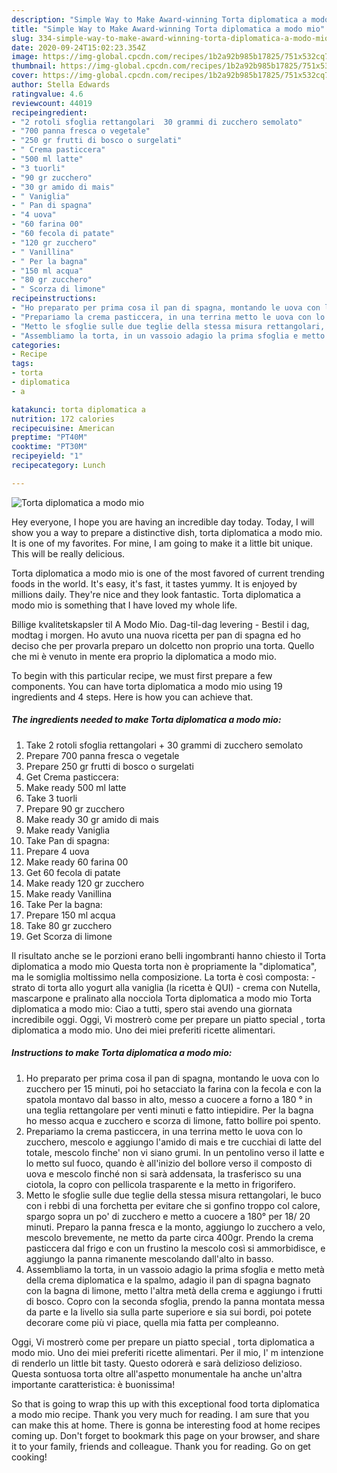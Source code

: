 ```yaml
---
description: "Simple Way to Make Award-winning Torta diplomatica a modo mio"
title: "Simple Way to Make Award-winning Torta diplomatica a modo mio"
slug: 334-simple-way-to-make-award-winning-torta-diplomatica-a-modo-mio
date: 2020-09-24T15:02:23.354Z
image: https://img-global.cpcdn.com/recipes/1b2a92b985b17825/751x532cq70/torta-diplomatica-a-modo-mio-recipe-main-photo.jpg
thumbnail: https://img-global.cpcdn.com/recipes/1b2a92b985b17825/751x532cq70/torta-diplomatica-a-modo-mio-recipe-main-photo.jpg
cover: https://img-global.cpcdn.com/recipes/1b2a92b985b17825/751x532cq70/torta-diplomatica-a-modo-mio-recipe-main-photo.jpg
author: Stella Edwards
ratingvalue: 4.6
reviewcount: 44019
recipeingredient:
- "2 rotoli sfoglia rettangolari  30 grammi di zucchero semolato"
- "700 panna fresca o vegetale"
- "250 gr frutti di bosco o surgelati"
- " Crema pasticcera"
- "500 ml latte"
- "3 tuorli"
- "90 gr zucchero"
- "30 gr amido di mais"
- " Vaniglia"
- " Pan di spagna"
- "4 uova"
- "60 farina 00"
- "60 fecola di patate"
- "120 gr zucchero"
- " Vanillina"
- " Per la bagna"
- "150 ml acqua"
- "80 gr zucchero"
- " Scorza di limone"
recipeinstructions:
- "Ho preparato per prima cosa il pan di spagna, montando le uova con lo zucchero per 15 minuti, poi ho setacciato la farina con la fecola e con la spatola montavo dal basso in alto, messo a cuocere a forno a 180 ° in una teglia rettangolare per venti minuti e fatto intiepidire. Per la bagna ho messo acqua e zucchero e scorza di limone, fatto bollire poi spento."
- "Prepariamo la crema pasticcera, in una terrina metto le uova con lo zucchero, mescolo e aggiungo l&#39;amido di mais e tre cucchiai di latte del totale, mescolo finche&#39; non vi siano grumi. In un pentolino verso il latte e lo metto sul fuoco, quando è all&#39;inizio del bollore verso il composto di uova e mescolo finché non si sarà addensata, la trasferisco su una ciotola, la copro con pellicola trasparente e la metto in frigorifero."
- "Metto le sfoglie sulle due teglie della stessa misura rettangolari, le buco con i rebbi di una forchetta per evitare che si gonfino troppo col calore, spargo sopra un po&#39; di zucchero e metto a cuocere a 180° per 18/ 20 minuti. Preparo la panna fresca e la monto, aggiungo lo zucchero a velo, mescolo brevemente, ne metto da parte circa 400gr. Prendo la crema pasticcera dal frigo e con un frustino la mescolo così si ammorbidisce, e aggiungo la panna rimanente mescolando dall&#39;alto in basso."
- "Assembliamo la torta, in un vassoio adagio la prima sfoglia e metto metà della crema diplomatica e la spalmo, adagio il pan di spagna bagnato con la bagna di limone, metto l&#39;altra metà della crema e aggiungo i frutti di bosco. Copro con la seconda sfoglia, prendo la panna montata messa da parte e la livello sia sulla parte superiore e sia sui bordi, poi potete decorare come più vi piace, quella mia fatta per compleanno."
categories:
- Recipe
tags:
- torta
- diplomatica
- a

katakunci: torta diplomatica a 
nutrition: 172 calories
recipecuisine: American
preptime: "PT40M"
cooktime: "PT30M"
recipeyield: "1"
recipecategory: Lunch

---
```



![Torta diplomatica a modo mio](https://img-global.cpcdn.com/recipes/1b2a92b985b17825/751x532cq70/torta-diplomatica-a-modo-mio-recipe-main-photo.jpg)

Hey everyone, I hope you are having an incredible day today. Today, I will show you a way to prepare a distinctive dish, torta diplomatica a modo mio. It is one of my favorites. For mine, I am going to make it a little bit unique. This will be really delicious.

Torta diplomatica a modo mio is one of the most favored of current trending foods in the world. It's easy, it's fast, it tastes yummy. It is enjoyed by millions daily. They're nice and they look fantastic. Torta diplomatica a modo mio is something that I have loved my whole life.

Billige kvalitetskapsler til A Modo Mio. Dag-til-dag levering - Bestil i dag, modtag i morgen. Ho avuto una nuova ricetta per pan di spagna ed ho deciso che per provarla preparo un dolcetto non proprio una torta. Quello che mi è venuto in mente era proprio la diplomatica a modo mio.


To begin with this particular recipe, we must first prepare a few components. You can have torta diplomatica a modo mio using 19 ingredients and 4 steps. Here is how you can achieve that.

<!--inarticleads1-->

##### The ingredients needed to make Torta diplomatica a modo mio:

1. Take 2 rotoli sfoglia rettangolari + 30 grammi di zucchero semolato
1. Prepare 700 panna fresca o vegetale
1. Prepare 250 gr frutti di bosco o surgelati
1. Get  Crema pasticcera:
1. Make ready 500 ml latte
1. Take 3 tuorli
1. Prepare 90 gr zucchero
1. Make ready 30 gr amido di mais
1. Make ready  Vaniglia
1. Take  Pan di spagna:
1. Prepare 4 uova
1. Make ready 60 farina 00
1. Get 60 fecola di patate
1. Make ready 120 gr zucchero
1. Make ready  Vanillina
1. Take  Per la bagna:
1. Prepare 150 ml acqua
1. Take 80 gr zucchero
1. Get  Scorza di limone


Il risultato anche se le porzioni erano belli ingombranti hanno chiesto il Torta diplomatica a modo mio Questa torta non è propriamente la &#34;diplomatica&#34;, ma le somiglia moltissimo nella composizione. La torta è così composta: - strato di torta allo yogurt alla vaniglia (la ricetta è QUI) - crema con Nutella, mascarpone e pralinato alla nocciola Torta diplomatica a modo mio Torta diplomatica a modo mio: Ciao a tutti, spero stai avendo una giornata incredibile oggi. Oggi, Vi mostrerò come per prepare un piatto special , torta diplomatica a modo mio. Uno dei miei preferiti ricette alimentari. 

<!--inarticleads2-->

##### Instructions to make Torta diplomatica a modo mio:

1. Ho preparato per prima cosa il pan di spagna, montando le uova con lo zucchero per 15 minuti, poi ho setacciato la farina con la fecola e con la spatola montavo dal basso in alto, messo a cuocere a forno a 180 ° in una teglia rettangolare per venti minuti e fatto intiepidire. Per la bagna ho messo acqua e zucchero e scorza di limone, fatto bollire poi spento.
1. Prepariamo la crema pasticcera, in una terrina metto le uova con lo zucchero, mescolo e aggiungo l&#39;amido di mais e tre cucchiai di latte del totale, mescolo finche&#39; non vi siano grumi. In un pentolino verso il latte e lo metto sul fuoco, quando è all&#39;inizio del bollore verso il composto di uova e mescolo finché non si sarà addensata, la trasferisco su una ciotola, la copro con pellicola trasparente e la metto in frigorifero.
1. Metto le sfoglie sulle due teglie della stessa misura rettangolari, le buco con i rebbi di una forchetta per evitare che si gonfino troppo col calore, spargo sopra un po&#39; di zucchero e metto a cuocere a 180° per 18/ 20 minuti. Preparo la panna fresca e la monto, aggiungo lo zucchero a velo, mescolo brevemente, ne metto da parte circa 400gr. Prendo la crema pasticcera dal frigo e con un frustino la mescolo così si ammorbidisce, e aggiungo la panna rimanente mescolando dall&#39;alto in basso.
1. Assembliamo la torta, in un vassoio adagio la prima sfoglia e metto metà della crema diplomatica e la spalmo, adagio il pan di spagna bagnato con la bagna di limone, metto l&#39;altra metà della crema e aggiungo i frutti di bosco. Copro con la seconda sfoglia, prendo la panna montata messa da parte e la livello sia sulla parte superiore e sia sui bordi, poi potete decorare come più vi piace, quella mia fatta per compleanno.


Oggi, Vi mostrerò come per prepare un piatto special , torta diplomatica a modo mio. Uno dei miei preferiti ricette alimentari. Per il mio, I&#39; m intenzione di renderlo un little bit tasty. Questo odorerà e sarà delizioso delizioso. Questa sontuosa torta oltre all&#39;aspetto monumentale ha anche un&#39;altra importante caratteristica: è buonissima! 

So that is going to wrap this up with this exceptional food torta diplomatica a modo mio recipe. Thank you very much for reading. I am sure that you can make this at home. There is gonna be interesting food at home recipes coming up. Don't forget to bookmark this page on your browser, and share it to your family, friends and colleague. Thank you for reading. Go on get cooking!
